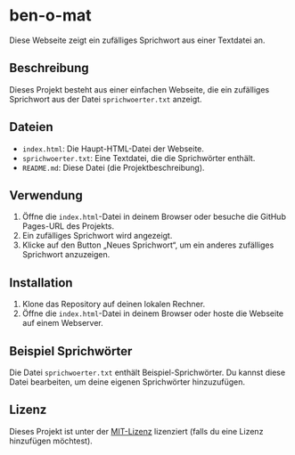 # ben-o-mat

Diese Webseite zeigt ein zufälliges Sprichwort aus einer Textdatei an.

## Beschreibung

Dieses Projekt besteht aus einer einfachen Webseite, die ein zufälliges Sprichwort aus der Datei `sprichwoerter.txt` anzeigt.

## Dateien

* `index.html`: Die Haupt-HTML-Datei der Webseite.
* `sprichwoerter.txt`: Eine Textdatei, die die Sprichwörter enthält.
* `README.md`: Diese Datei (die Projektbeschreibung).

## Verwendung

1.  Öffne die `index.html`-Datei in deinem Browser oder besuche die GitHub Pages-URL des Projekts.
2.  Ein zufälliges Sprichwort wird angezeigt.
3.  Klicke auf den Button „Neues Sprichwort“, um ein anderes zufälliges Sprichwort anzuzeigen.

## Installation

1.  Klone das Repository auf deinen lokalen Rechner.
2.  Öffne die `index.html`-Datei in deinem Browser oder hoste die Webseite auf einem Webserver.

## Beispiel Sprichwörter

Die Datei `sprichwoerter.txt` enthält Beispiel-Sprichwörter. Du kannst diese Datei bearbeiten, um deine eigenen Sprichwörter hinzuzufügen.

## Lizenz

Dieses Projekt ist unter der [MIT-Lizenz](LICENSE) lizenziert (falls du eine Lizenz hinzufügen möchtest).

